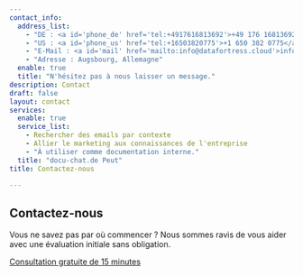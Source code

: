 ```yaml
---
contact_info:
  address_list:
    - "DE : <a id='phone_de' href='tel:+4917616813692'>+49 176 16813692</a>"
    - "US : <a id='phone_us' href='tel:+16503820775'>+1 650 382 0775</a>"
    - "E-Mail : <a id='mail' href='mailto:info@datafortress.cloud'>info@datafortress.cloud</a>"
    - "Adresse : Augsbourg, Allemagne"
  enable: true
  title: "N'hésitez pas à nous laisser un message."
description: Contact
draft: false
layout: contact
services:
  enable: true
  service_list:
    - Rechercher des emails par contexte
    - Allier le marketing aux connaissances de l'entreprise
    - "À utiliser comme documentation interne."
  title: "docu-chat.de Peut"
title: Contactez-nous

---
```

## Contactez-nous

Vous ne savez pas par où commencer ? Nous sommes ravis de vous aider avec une évaluation initiale sans obligation.

<a id="book_metting" class="btn btn-primary text-white" href="https://outlook.office365.com/owa/calendar/BookameetingwithJustin@datafortress.cloud/bookings/" target="_blank">Consultation gratuite de 15 minutes</a>
